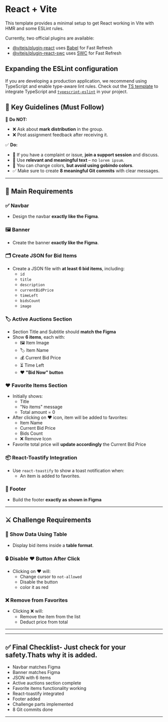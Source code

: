 # React + Vite

This template provides a minimal setup to get React working in Vite with HMR and some ESLint rules.

Currently, two official plugins are available:

- [@vitejs/plugin-react](https://github.com/vitejs/vite-plugin-react/blob/main/packages/plugin-react/README.md) uses [Babel](https://babeljs.io/) for Fast Refresh
- [@vitejs/plugin-react-swc](https://github.com/vitejs/vite-plugin-react-swc) uses [SWC](https://swc.rs/) for Fast Refresh

## Expanding the ESLint configuration

If you are developing a production application, we recommend using TypeScript and enable type-aware lint rules. Check out the [TS template](https://github.com/vitejs/vite/tree/main/packages/create-vite/template-react-ts) to integrate TypeScript and [`typescript-eslint`](https://typescript-eslint.io) in your project.


## 🌟 **Key Guidelines (Must Follow)**

🚫 **Do NOT:**
- ❌ Ask about **mark distribution** in the group.
- ❌ Post assignment feedback after receiving it.

✅ **Do:**
- 💬 If you have a complaint or issue, **join a support session** and discuss.
- 🧠 Use **relevant and meaningful text** – no `lorem ipsum`.
- 🎨 You can change colors, **but avoid using gobindo colors**.
- ✅ Make sure to create **8 meaningful Git commits** with clear messages.

---

## 📌 **Main Requirements**

### ✅ Navbar 
- Design the navbar **exactly like the Figma**.

### 🖼️ Banner 
- Create the banner **exactly like the Figma**.

### 🗂️ Create JSON for Bid Items 
- Create a JSON file with **at least 6 bid items**, including:
  - `id`
  - `title`
  - `description`
  - `currentBidPrice`
  - `timeLeft`
  - `bidsCount`
  - `image`

### 🏷️ Active Auctions Section 
- Section Title and Subtitle should **match the Figma**
- Show **6 items**, each with:
  - 🖼️ Item Image
  - 🏷️ Item Name
  - 💰 Current Bid Price
  - ⏳ Time Left
  - ❤️ **"Bid Now" button**

### ❤️ Favorite Items Section 
- Initially shows:
  - Title
  - "No items" message
  - Total amount = 0
- After clicking on ❤️ icon, item will be added to favorites:
  - Item Name
  - Current Bid Price
  - Bids Count
  - ❌ Remove Icon
- Favorite total price will **update accordingly** the Current Bid Price

### 📦 React-Toastify Integration 
- Use `react-toastify` to show a toast notification when:
  - An item is added to favorites.

### 🦶 Footer 
- Build the footer **exactly as shown in Figma**

---

## ⚔️ **Challenge Requirements**

### 🧾 Show Data Using Table 
- Display bid items inside a **table format**.

### 🔒 Disable ❤️ Button After Click 
- Clicking on ❤️ will:
  - Change cursor to `not-allowed`
  - Disable the button
  - color it as red

### ❌ Remove from Favorites 
- Clicking ❌ will:
  - Remove the item from the list
  - Deduct price from total

---
---

## ✅ Final Checklist- Just check for your safety.Thats why it is added. 

- Navbar matches Figma
- Banner matches Figma
- JSON with 6 items
- Active auctions section complete
- Favorite items functionality working
- React-toastify integrated
- Footer added
- Challenge parts implemented
- 8 Git commits done

---
